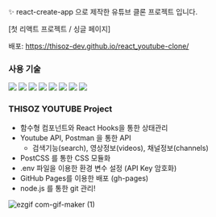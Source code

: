 ✨ react-create-app 으로 제작한 유튜브 클론 프로젝트 입니다.


[첫 리액트 프로젝트 / 싱글 페이지]

배포: https://thisoz-dev.github.io/react_youtube-clone/



### 사용 기술
<img src="https://img.shields.io/badge/React-61DAFB?style=flat-square&logo=React&logoColor=black"/> <img src="https://img.shields.io/badge/JavaScript-F7DF1E?style=flat-square&logo=JavaScript&logoColor=black"/> <img src="https://img.shields.io/badge/HTML5-E34F26?style=flat-square&logo=HTML5&logoColor=white"/> <img src="https://img.shields.io/badge/CSS3-1572B6?style=flat-square&logo=CSS3&logoColor=white"/> <img src="https://img.shields.io/badge/PostCSS-DD3A0A?style=flat-square&logo=PostCSS&logoColor=white"/> <img src="https://img.shields.io/badge/NodeJS-339933?style=flat-square&logo=Node.js&logoColor=white"/> <img src="https://img.shields.io/badge/FontAwesome-339AF0?style=flat-square&logo=FontAwesome&logoColor=white"/> <img src="https://img.shields.io/badge/Postman-FF6C37?style=flat-square&logo=Postman&logoColor=white"/> 



### THISOZ YOUTUBE Project
- 함수형 컴포넌트와 React Hooks을 통한 상태관리
- Youtube API, Postman 을 통한 API 
  * 검색기능(search), 영상정보(videos), 채널정보(channels)
- PostCSS 를 통한 CSS 모듈화
- .env 파일을 이용한 환경 변수 설정 (API Key 암호화)
- GitHub Pages를 이용한 배포 (gh-pages)
- node.js 를 통한 git 관리!



![ezgif com-gif-maker (1)](https://user-images.githubusercontent.com/85509993/124476796-3e24a800-ddde-11eb-837f-767b000a3203.gif)
